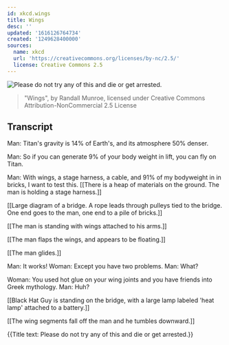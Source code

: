 ```yaml
---
id: xkcd.wings
title: Wings
desc: ''
updated: '1616126764734'
created: '1249628400000'
sources:
  name: xkcd
  url: 'https://creativecommons.org/licenses/by-nc/2.5/'
  license: Creative Commons 2.5
---
```

![Please do not try any of this and die or get arrested.](https://imgs.xkcd.com/comics/wings.png)
> "Wings", by Randall Munroe, licensed under Creative Commons Attribution-NonCommercial 2.5 License

## Transcript
Man: Titan's gravity is 14% of Earth's, and its atmosphere 50% denser.

Man: So if you can generate 9% of your body weight in lift, you can fly on Titan.

Man: With wings, a stage harness, a cable, and 91% of my bodyweight in in bricks, I want to test this.
[[There is a heap of materials on the ground.  The man is holding a stage harness.]]

[[Large diagram of a bridge.  A rope leads through pulleys tied to the bridge.  One end goes to the man, one end to a pile of bricks.]]

[[The man is standing with wings attached to his arms.]]

[[The man flaps the wings, and appears to be floating.]]

[[The man glides.]]

Man: It works!
Woman: Except you have two problems.
Man: What?

Woman: You used hot glue on your wing joints and you have friends into Greek mythology.
Man: Huh?

[[Black Hat Guy is standing on the bridge, with a large lamp labeled 'heat lamp' attached to a battery.]]

[[The wing segments fall off the man and he tumbles downward.]]

{{Title text: Please do not try any of this and die or get arrested.}}
